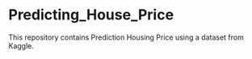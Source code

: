 # Predicting_House_Price
This repository contains Prediction Housing Price using a dataset from Kaggle. 
